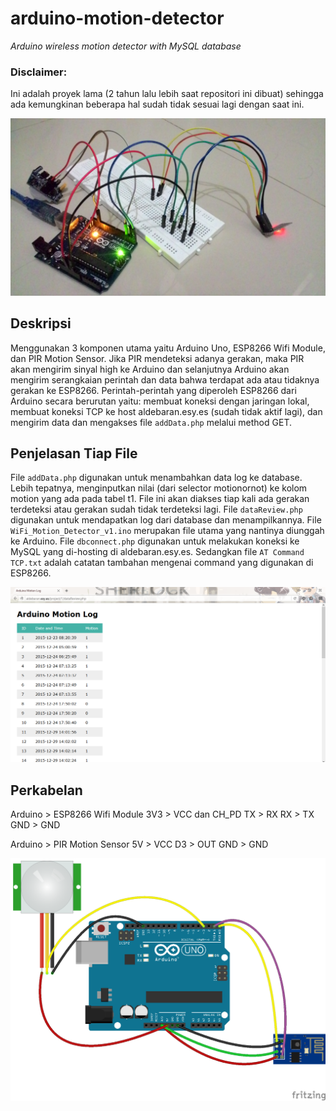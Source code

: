 # arduino-motion-detector
<i>Arduino wireless motion detector with MySQL database</i>

### Disclaimer:
Ini adalah proyek lama (2 tahun lalu lebih saat repositori ini dibuat) sehingga ada kemungkinan beberapa hal sudah tidak sesuai lagi dengan saat ini.

<p align="center"><img src="https://github.com/rifqitama16/arduino-motion-detector/blob/master/resource/P_20151230_005805.jpg"></p>

## Deskripsi
Menggunakan 3 komponen utama yaitu Arduino Uno, ESP8266 Wifi Module, dan PIR Motion Sensor. Jika PIR mendeteksi adanya gerakan, maka PIR akan mengirim sinyal high ke Arduino dan selanjutnya Arduino akan mengirim serangkaian perintah dan data bahwa terdapat ada atau tidaknya gerakan ke ESP8266. Perintah-perintah yang diperoleh ESP8266 dari Arduino secara berurutan yaitu: membuat koneksi dengan jaringan lokal, membuat koneksi TCP ke host aldebaran.esy.es (sudah tidak aktif lagi), dan mengirim data dan mengakses file `addData.php` melalui method GET.

## Penjelasan Tiap File
File `addData.php` digunakan untuk menambahkan data log ke database. Lebih tepatnya, menginputkan nilai (dari selector motionornot) ke kolom motion yang ada pada tabel t1. File ini akan diakses tiap kali ada gerakan terdeteksi atau gerakan sudah tidak terdeteksi lagi. File `dataReview.php` digunakan untuk mendapatkan log dari database dan menampilkannya. File `WiFi_Motion_Detector_v1.ino` merupakan file utama yang nantinya diunggah ke Arduino. File `dbconnect.php` digunakan untuk melakukan koneksi ke MySQL yang di-hosting di aldebaran.esy.es. Sedangkan file `AT Command TCP.txt` adalah catatan tambahan mengenai command yang digunakan di ESP8266.

<p align="center"><img src="https://github.com/rifqitama16/arduino-motion-detector/blob/master/resource/1-motionLog.png"></p>

## Perkabelan
Arduino > ESP8266 Wifi Module
3V3 > VCC dan CH_PD
TX > RX
RX > TX
GND > GND

Arduino > PIR Motion Sensor
5V > VCC
D3 > OUT
GND > GND

<p align="center"><img src="https://github.com/rifqitama16/arduino-motion-detector/blob/master/resource/Motion-Sensor-With-ESP8266-Schematics.png"></p>
